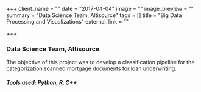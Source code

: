 +++
client_name = ""
date = "2017-04-04"
image = ""
image_preview = ""
summary = "Data Science Team, Altisource"
tags = []
title = "Big Data Processing and Visualizations"
external_link = ""

+++

### Data Science Team, Altisource

<!-- ### Summarization and Visualization of Large Volumes of Broadcast Video Data
#### **Guide**: Dr. Prithwijit Guha, Assistant Professor, Department of Electronics & Electrical Engineering, IIT Guwahati -->

The objective of this project was to develop a classification pipeline for the categorization scanned mortgage documents for loan underwriting.

##### Tools used: Python, R, C++